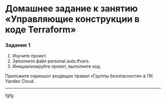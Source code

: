 # Домашнее задание к занятию «Управляющие конструкции в коде Terraform»
### Задание 1

1. Изучите проект.
2. Заполните файл personal.auto.tfvars.
3. Инициализируйте проект, выполните код. 


Приложите скриншот входящих правил «Группы безопасности» в ЛК Yandex Cloud .

------
fgfg
